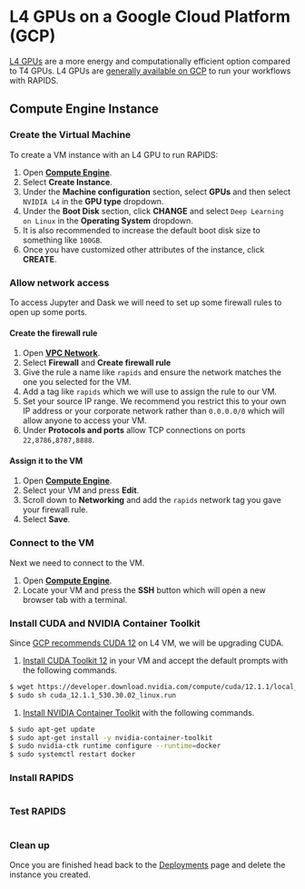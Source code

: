 # L4 GPUs on a Google Cloud Platform (GCP)

[L4 GPUs](https://www.nvidia.com/en-us/data-center/l4/) are a more energy and computationally efficient option compared to T4 GPUs. L4 GPUs are [generally available on GCP](https://cloud.google.com/blog/products/compute/introducing-g2-vms-with-nvidia-l4-gpus) to run your workflows with RAPIDS.

## Compute Engine Instance

### Create the Virtual Machine

To create a VM instance with an L4 GPU to run RAPIDS:

1. Open [**Compute Engine**](https://console.cloud.google.com/compute/instances).
1. Select **Create Instance**.
1. Under the **Machine configuration** section, select **GPUs** and then select `NVIDIA L4` in the **GPU type** dropdown.
1. Under the **Boot Disk** section, click **CHANGE** and select `Deep Learning on Linux` in the **Operating System** dropdown.
1. It is also recommended to increase the default boot disk size to something like `100GB`.
1. Once you have customized other attributes of the instance, click **CREATE**.

### Allow network access

To access Jupyter and Dask we will need to set up some firewall rules to open up some ports.

#### Create the firewall rule

1. Open [**VPC Network**](https://console.cloud.google.com/networking/networks/list).
2. Select **Firewall** and **Create firewall rule**
3. Give the rule a name like `rapids` and ensure the network matches the one you selected for the VM.
4. Add a tag like `rapids` which we will use to assign the rule to our VM.
5. Set your source IP range. We recommend you restrict this to your own IP address or your corporate network rather than `0.0.0.0/0` which will allow anyone to access your VM.
6. Under **Protocols and ports** allow TCP connections on ports `22,8786,8787,8888`.

#### Assign it to the VM

1. Open [**Compute Engine**](https://console.cloud.google.com/compute/instances).
2. Select your VM and press **Edit**.
3. Scroll down to **Networking** and add the `rapids` network tag you gave your firewall rule.
4. Select **Save**.

### Connect to the VM

Next we need to connect to the VM.

1. Open [**Compute Engine**](https://console.cloud.google.com/compute/instances).
2. Locate your VM and press the **SSH** button which will open a new browser tab with a terminal.

### Install CUDA and NVIDIA Container Toolkit

Since [GCP recommends CUDA 12](https://cloud.google.com/compute/docs/gpus/install-drivers-gpu#no-secure-boot) on L4 VM, we will be upgrading CUDA.

1. [Install CUDA Toolkit 12](https://developer.nvidia.com/cuda-downloads) in your VM and accept the default prompts with the following commands.

```bash
$ wget https://developer.download.nvidia.com/compute/cuda/12.1.1/local_installers/cuda_12.1.1_530.30.02_linux.run
$ sudo sh cuda_12.1.1_530.30.02_linux.run
```

1. [Install NVIDIA Container Toolkit](https://docs.nvidia.com/datacenter/cloud-native/container-toolkit/install-guide.html#setting-up-nvidia-container-toolkit) with the following commands.

```bash
$ sudo apt-get update
$ sudo apt-get install -y nvidia-container-toolkit
$ sudo nvidia-ctk runtime configure --runtime=docker
$ sudo systemctl restart docker
```

### Install RAPIDS

```{include} ../_includes/install-rapids-with-docker.md

```

### Test RAPIDS

```{include} ../_includes/test-rapids-docker-vm.md

```

### Clean up

Once you are finished head back to the [Deployments](https://console.cloud.google.com/compute/instances) page and delete the instance you created.

```{relatedexamples}

```
